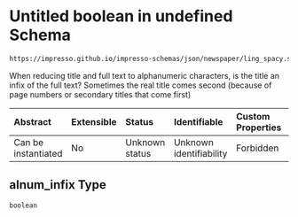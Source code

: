 # Untitled boolean in undefined Schema

```txt
https://impresso.github.io/impresso-schemas/json/newspaper/ling_spacy.schema.json#/properties/title_status/properties/alnum_infix
```

When reducing title and full text to alphanumeric characters, is the title an infix of the full text? Sometimes the real title comes second (because of page numbers or secondary titles that come first)

| Abstract            | Extensible | Status         | Identifiable            | Custom Properties | Additional Properties | Access Restrictions | Defined In                                                                         |
| :------------------ | :--------- | :------------- | :---------------------- | :---------------- | :-------------------- | :------------------ | :--------------------------------------------------------------------------------- |
| Can be instantiated | No         | Unknown status | Unknown identifiability | Forbidden         | Allowed               | none                | [lingproc.v2.schema.json\*](../out/lingproc.v2.schema.json "open original schema") |

## alnum\_infix Type

`boolean`
